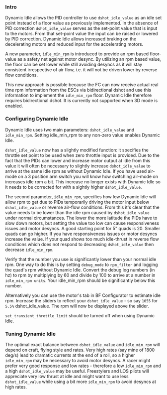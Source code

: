 ### Intro

Dynamic Idle allows the PID controller to use ``dshot_idle_value`` as an idle set point instead of a floor value as previously implemented. In the absence of PID correction ``dshot_idle_value`` serves as the set-point value that is input to the motors. From that set-point value the input can be raised or lowered by PID correction. Dynamic Idle allows  increased braking on the decelerating motors and reduced input for the accelerating motors. 

A new parameter, ``idle_min_rpm`` is introduced to provide an rpm based floor-value as a safety net against motor desync. By utilizing an rpm based value, the floor can be set lower while still avoiding desyncs as it will stay consistent irrespective of air flow, i.e. it will not be driven lower by reverse flow conditions.

This new approach is possible because the FC can now receive actual real time rpm information from the ESCs via bidirectional dshot and use this information to implement the ``idle_min_rpm`` floor. Dynamic Idle therefore requires bidirectional dshot. It is currently not supported when 3D mode is enabled.

### Configuring Dynamic Idle

Dynamic Idle uses two main parameters: ``dshot_idle_value`` and ``idle_min_rpm``. Setting idle_min_rpm to any non-zero value enables Dynamic Idle.

``dshot_idle_value`` now has a slightly modified function: it specifies the throttle set point to be used when zero throttle input is provided. Due to the fact that the PIDs can lower and increase motor output at idle from this value it will often be necessary to slightly increase ``dshot_idle_value`` to arrive at the same idle rpm as without Dynamic Idle. If you have used air-mode on a 3 position arm switch you will know how switching air-mode on increases idle rpm a bit. This increase no longer exists with Dynamic Idle so it needs to be corrected for with a sightly higher ``dshot_idle_value``.

The second parameter, ``idle_min_rpm``, specifies how low Dynamic Idle will allow rpm to get due to PIDs temporarily driving the motor input below ``dshot_idle_value`` or reverse air-flow conditions. From this it's clear that the value needs to be lower than the idle rpm caused by ``dshot_idle_value`` under normal circumstances. The lower the more latitude the PIDs have to slow down motors, but setting the value too low can cause responsiveness issues and motor desyncs. A good starting point for 5" quads is 20. Smaller quads can go higher. If you have responsiveness issues or motor desyncs increase the value. If your quad shows too much idle-thrust in reverse flow conditions which does not respond to decreasing ``dshot_idle_value`` then decrease ``idle_min_rpm``.

Verify that the number you use is significantly lower than your normal idle rpm. One way to do this is by setting ``debug_mode`` to ``rpm_filter`` and logging the quad's rpm without Dynamic Idle. Convert the debug log numbers (in hz) to rpm by multiplying by 60 and divide by 100 to arrive at a number in ``idle_min_rpm units``. Your idle_min_rpm should be significantly below this number.

Alternatively you can use the motor's tab in BF Configurator to estimate idle rpm. Increase the sliders to reflect your ``dshot_idle_value`` - so say ``1055`` for ``5.5%`` dshot_idle_value. The rpm will now be displayed above the slider.

``set_transient_throttle_limit`` should be turned off when using Dynamic Idle.

### Tuning Dynamic Idle

The optimal exact balance between ``dshot_idle_value`` and ``idle_min_rpm`` will depend on craft, flying style and rates. Very high rates (say mine of 1800 deg/s) lead to dramatic currents at the end of a roll, so a higher ``idle_min_rpm`` may be necessary to avoid motor desyncs. A racer might prefer very good response and low rates - therefore a low ``idle_min_rpm`` and a high ``dshot_idle_value`` may be useful. Freestylers and LOS pilots will appreciate very low thrust at idle and might want to use less ``dshot_idle_value`` while using a bit more ``idle_min_rpm`` to avoid desyncs at high rates.

